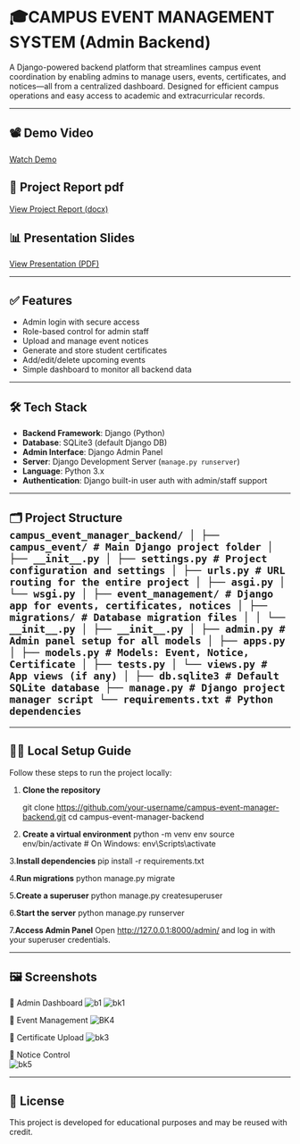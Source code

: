 
# 🎓CAMPUS EVENT MANAGEMENT SYSTEM (Admin Backend)

A Django-powered backend platform that streamlines campus event coordination by enabling admins to manage users, events, certificates, and notices—all from a centralized dashboard. Designed for efficient campus operations and easy access to academic and extracurricular records.

---

## 📽️ Demo Video
[Watch Demo](event_management_system_mini.mp4)

## 📄 Project Report pdf
[View Project Report (docx)](college_event_management_report.docx)

## 📊 Presentation Slides
[View Presentation (PDF)](MINI_PROJECT_PRESENTATION[1].pdf)

---

## ✅ Features

- Admin login with secure access
- Role-based control for admin staff
- Upload and manage event notices
- Generate and store student certificates
- Add/edit/delete upcoming events
- Simple dashboard to monitor all backend data

---

## 🛠️ Tech Stack

- **Backend Framework**: Django (Python)
- **Database**: SQLite3 (default Django DB)
- **Admin Interface**: Django Admin Panel
- **Server**: Django Development Server (`manage.py runserver`)
- **Language**: Python 3.x
- **Authentication**: Django built-in user auth with admin/staff support

---
## 🗂 Project Structure ``` campus_event_manager_backend/ │ ├── campus_event/ # Main Django project folder │ ├── __init__.py │ ├── settings.py # Project configuration and settings │ ├── urls.py # URL routing for the entire project │ ├── asgi.py │ └── wsgi.py │ ├── event_management/ # Django app for events, certificates, notices │ ├── migrations/ # Database migration files │ │ └── __init__.py │ ├── __init__.py │ ├── admin.py # Admin panel setup for all models │ ├── apps.py │ ├── models.py # Models: Event, Notice, Certificate │ ├── tests.py │ └── views.py # App views (if any) │ ├── db.sqlite3 # Default SQLite database ├── manage.py # Django project manager script └── requirements.txt # Python dependencies ``` </pre>
---

## 🧑‍💻 Local Setup Guide

Follow these steps to run the project locally:

1. **Clone the repository**
  
   git clone https://github.com/your-username/campus-event-manager-backend.git
   cd campus-event-manager-backend

2. **Create a virtual environment**
   python -m venv env
   source env/bin/activate  # On Windows: env\Scripts\activate

3.**Install dependencies**
    pip install -r requirements.txt
    
4.**Run migrations**
    python manage.py migrate
    
5.**Create a superuser**
    python manage.py createsuperuser
    
6.**Start the server**
    python manage.py runserver
    
7.**Access Admin Panel**
    Open http://127.0.0.1:8000/admin/ and log in with your superuser credentials.
    
---

## 🖼️ Screenshots
📌 Admin Dashboard
![b1](https://github.com/user-attachments/assets/0cc1617f-66d7-4b52-8466-a2e280c4921e)
![bk1](https://github.com/user-attachments/assets/cc9a56fc-2d10-4e95-a99a-a7d9d03f5024)

📝 Event Management
![BK4](https://github.com/user-attachments/assets/19963e87-2836-44d0-b0d8-239b2fa561c1)

📜 Certificate Upload
![bk3](https://github.com/user-attachments/assets/c7469ebb-f977-4c48-a84c-df9e858d94e9)

📣 Notice Control   
![bk5](https://github.com/user-attachments/assets/2ae4755d-2c95-4322-8e7f-4543cb2ccace)

---
## 📌 License
This project is developed for educational purposes and may be reused with credit.
